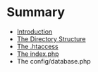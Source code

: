 # Summary

* [Introduction](README.md)
* [The Directory Structure](chapter1.md)
* [The .htaccess](chapter2.md)
* [The index.php](chapter3.md)
* The config/database.php

